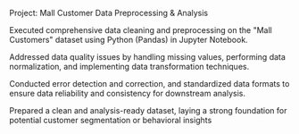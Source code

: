 Project: Mall Customer Data Preprocessing & Analysis

Executed comprehensive data cleaning and preprocessing on the "Mall Customers" dataset using Python (Pandas) in Jupyter Notebook.

Addressed data quality issues by handling missing values, performing data normalization, and implementing data transformation techniques.

Conducted error detection and correction, and standardized data formats to ensure data reliability and consistency for downstream analysis.

Prepared a clean and analysis-ready dataset, laying a strong foundation for potential customer segmentation or behavioral insights
